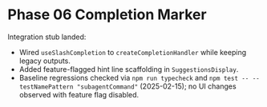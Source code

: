 # Phase 06 Completion Marker

Integration stub landed:
- Wired `useSlashCompletion` to `createCompletionHandler` while keeping legacy outputs.
- Added feature-flagged hint line scaffolding in `SuggestionsDisplay`.
- Baseline regressions checked via `npm run typecheck` and `npm test -- --testNamePattern "subagentCommand"` (2025-02-15); no UI changes observed with feature flag disabled.
